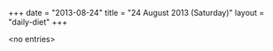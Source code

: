 +++
date = "2013-08-24"
title = "24 August 2013 (Saturday)"
layout = "daily-diet"
+++

<p>&lt;no entries&gt;</p>